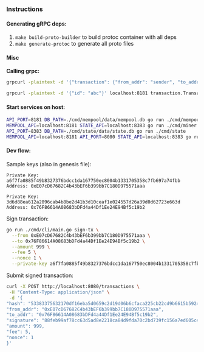 ### Instructions

#### Generating gRPC deps:

1. `make build-proto-builder` to build protoc container with all deps
2. `make generate-protoc` to generate all proto files

#### Misc

**Calling grpc:**

```sh
grpcurl -plaintext -d '{"transaction": {"from_addr": "sender", "to_addr": "recipient", "amount": 100}}' localhost:8181 transaction.TransactionService/CreateTransaction

grpcurl -plaintext -d '{"id": "abc"}' localhost:8181 transaction.TransactionService/DeleteTransaction
```

#### Start services on host:

```sh
API_PORT=8181 DB_PATH=./cmd/mempool/data/mempool.db go run ./cmd/mempool
MEMPOOL_API=localhost:8181 STATE_API=localhost:8383 go run ./cmd/miner
API_PORT=8383 DB_PATH=./cmd/state/data/state.db go run ./cmd/state
MEMPOOL_API=localhost:8181 API_PORT=8080 STATE_API=localhost:8383 go run ./cmd/node
```

#### Dev flow:

Sample keys (also in genesis file):

```
Private Key: a6f7fa0885f49b8327376bdcc1da167750ec8004b1331705358c7fb697a74fbb
Address: 0xE07cD67682C4b43bEF6b399bb7C180D975571aaa

Private Key: 3d6d88ea612a2096cab4b8be2d41b3d10ceaf1e024557d26a39d0d62723e663d
Address: 0x76F86614A08683bDFd4a44Df1Ee24E94Bf5c19b2
```

Sign transaction:

```sh
go run ./cmd/cli/main.go sign-tx \
  --from 0xE07cD67682C4b43bEF6b399bb7C180D975571aaa \
  --to 0x76F86614A08683bDFd4a44Df1Ee24E94Bf5c19b2 \
  --amount 999 \
  --fee 5 \
  --nonce 1 \
  --private-key a6f7fa0885f49b8327376bdcc1da167750ec8004b1331705358c7fb697a74fbb
```

Submit signed transaction:

```sh
curl -X POST http://localhost:8080/transactions \
 -H "Content-Type: application/json" \
 -d '{
"hash": "53383375632170df16eba5d0659c2d19d06b6cfaca225cb22cd9b6615b59241a",
"from_addr": "0xE07cD67682C4b43bEF6b399bb7C180D975571aaa",
"to_addr": "0x76F86614A08683bDFd4a44Df1Ee24E94Bf5c19b2",
"signature": "88feb99af78cc63d5ad8e2218ca84d9fda70c2bd739fc156a7ed605c4df9a333143e00a87371c3ad0eb604923f7f4ad98707e8200e12d8129b89f707f8c8c5d801",
"amount": 999,
"fee": 5,
"nonce": 1
}'
```
